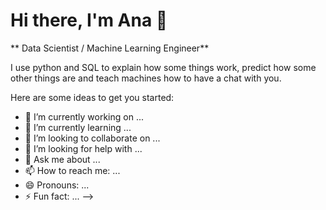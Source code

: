 # Hi there, I'm Ana 👋

** Data Scientist / Machine Learning Engineer**

I use python and SQL to explain how some things work, predict how some other things are and teach machines how to have a chat with you.


Here are some ideas to get you started:

- 🔭 I’m currently working on ...
- 🌱 I’m currently learning ...
- 👯 I’m looking to collaborate on ...
- 🤔 I’m looking for help with ...
- 💬 Ask me about ...
- 📫 How to reach me: ...
- 😄 Pronouns: ...
- ⚡ Fun fact: ...
-->
